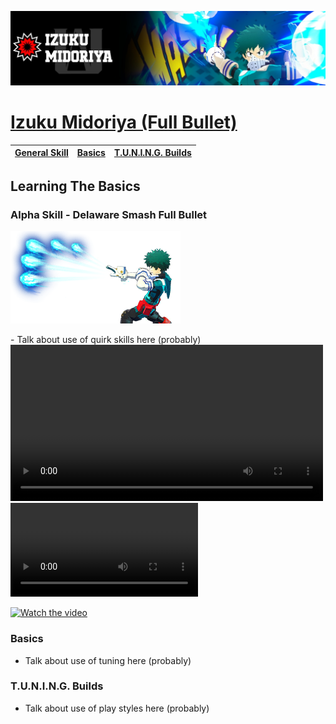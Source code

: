 <p align="center">
    <img src="https://raw.githubusercontent.com/HydrosPlays/ultrarumbleguide/refs/heads/main/images/101.jpg" /><br/>
</p>

# [Izuku Midoriya (Full Bullet)](https://ultrarumble.com/character/1#Variant-1)

| [General Skill](#general-skill) | [Basics](#basics) | [T.U.N.I.N.G. Builds](#tuning-builds) |
|-------------------------------|------------------|-----------------------------|

## Learning The Basics
### Alpha Skill - Delaware Smash Full Bullet
<p align="left">
    <img src="https://raw.githubusercontent.com/HydrosPlays/ultrarumbleguide/refs/heads/main/images/101a.png" /><br/>
</p>
- Talk about use of quirk skills here (probably)
<video src="101a-vid.mp4" controls width="500">
  Your browser does not support the video tag.
</video>
<video src="./video.mp4" controls></video>

[![Watch the video](101.jpg)](https://youtu.be/UQgv8MBxCuU?si=SiBKZhDa__4ccHT8)
  
### Basics 
- Talk about use of tuning here (probably)

### T.U.N.I.N.G. Builds
- Talk about use of play styles here (probably)
